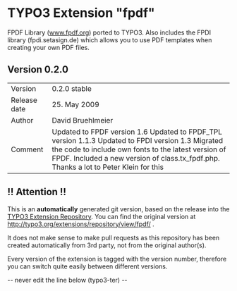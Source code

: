# TYPO3 Extension "fpdf"
FPDF Library (www.fpdf.org) ported to TYPO3. Also includes the FPDI library (fpdi.setasign.de) which allows you to use PDF templates when creating your own PDF files.

## Version 0.2.0




<table>
	<tr><td>Version</td><td>0.2.0 stable</td></tr>
	<tr><td>Release date</td><td>25. May 2009</td></tr>
	<tr><td>Author</td><td>David Bruehlmeier</td></tr>
	<tr><td>Comment</td><td> Updated to FPDF version 1.6
 Updated to FPDF_TPL version 1.1.3
 Updated to FPDI version 1.3
 Migrated the code to include own fonts to the latest version of FPDF.
 Included a new version of class.tx_fpdf.php. Thanks a lot to Peter Klein for this</td></tr>
</table>

## !! Attention !!
This is an **automatically** generated git version, based on the release into the [TYPO3 Extension Repository](http://www.typo3.org/extensions/).
You can find the original version at http://typo3.org/extensions/repository/view/fpdf/ .

It does not make sense to make pull requests as this repository has been created automatically from 3rd party, not from the original author(s).

Every version of the extension is tagged with the version number, therefore you can switch quite easily between different versions.


-- never edit the line below (typo3-ter) --